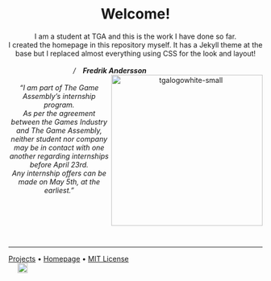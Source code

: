 <header>
  
# Welcome!
I am a student at TGA and this is the work I have done so far.<br/>
I created the homepage in this repository myself. It has a Jekyll theme at the base but I replaced almost everything using CSS for the look and layout!
<br/>
<br/>&emsp;_/&emsp;**Fredrik Andersson**_ &emsp;&emsp;&emsp;&emsp;&emsp;&emsp;&emsp;&emsp;
<a href="https://thegameassembly.com"><img src=https://thegameassembly.com/wp-content/uploads/2023/01/tgalogowhite-small.svg alt=tgalogowhite-small width=300 align=right></a>
<br/><br/>
_“I am part of The Game Assembly’s internship program. <br/>As per the agreement between the Games Industry and The Game Assembly, neither student nor company may be in contact with one another regarding internships before April 23rd. <br/>
Any internship offers can be made on May 5th, at the earliest.”_

</header>

<br/>
<br/>
<footer>

---

[Projects](https://captainmeehan.github.io/studious-funicular/projects.html)  &bull; [Homepage](https://captainmeehan.github.io/studious-funicular/) &bull; [MIT License](https://gh.io/mit)<br/>&emsp;
<a href="https://www.linkedin.com/in/fredrik-anderson-8491a32b5/"><img src=https://upload.wikimedia.org/wikipedia/commons/thumb/8/81/LinkedIn_icon.svg/1200px-LinkedIn_icon.svg.png alt=tgalogowhite-small width=20 ></a> <br/><br/>

</footer>

